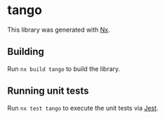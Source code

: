 # tango

This library was generated with [Nx](https://nx.dev).

## Building

Run `nx build tango` to build the library.

## Running unit tests

Run `nx test tango` to execute the unit tests via [Jest](https://jestjs.io).
